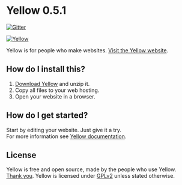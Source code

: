 Yellow 0.5.1
============
[![Gitter](https://badges.gitter.im/Join%20Chat.svg)](https://gitter.im/markseu/yellowcms) 

[![Yellow](https://raw.githubusercontent.com/wiki/markseu/yellowcms/images/yellowcms.jpg)](http://datenstrom.se/yellow)

Yellow is for people who make websites. [Visit the Yellow website](http://datenstrom.se/yellow).

How do I install this?
----------------------
1. [Download Yellow](https://github.com/markseu/yellowcms/archive/master.zip) and unzip it.  
2. Copy all files to your web hosting.  
3. Open your website in a browser.

How do I get started?
---------------------
Start by editing your website. Just give it a try.  
For more information see [Yellow documentation](https://github.com/markseu/yellowcms/wiki).

License
-------
Yellow is free and open source, made by the people who use Yellow.  
[Thank you](https://github.com/markseu/yellowcms/wiki/Yellow-contributors). Yellow is licensed under [GPLv2](http://opensource.org/licenses/GPL-2.0) unless stated otherwise.